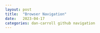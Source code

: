 ```yaml
---
layout: post
title:  "Browser Navigation"
date:   2023-04-17
categories: dan-carroll github navigation
---
```

